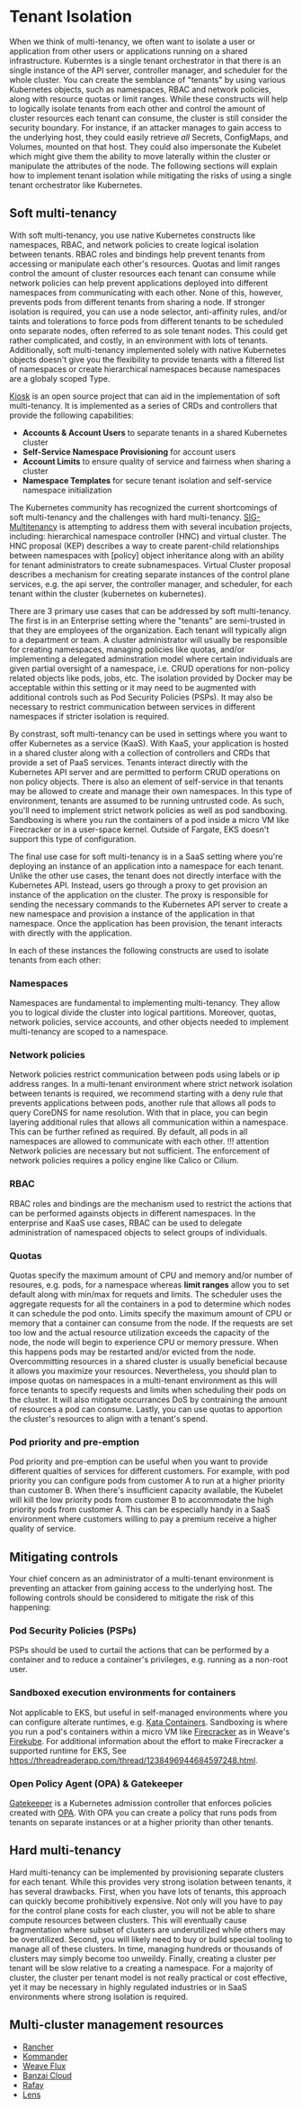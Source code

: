# Tenant Isolation
When we think of multi-tenancy, we often want to isolate a user or application from other users or applications running on a shared infrastructure. Kuberntes is a single tenant orchestrator in that there is an single instance of the API server, controller manager, and scheduler for the whole cluster. You can create the semblance of "tenants" by using various Kubernetes objects, such as namespaces, RBAC and network policies, along with resource quotas or limit ranges.  While these constructs will help to logically isolate tenants from each other and control the amount of cluster resources each tenant can consume, the cluster is still consider the security boundary.  For instance, if an attacker manages to gain access to the underlying host, they could easily retrieve _all_ Secrets, ConfigMaps, and Volumes, mounted on that host.  They could also impersonate the Kubelet which might give them the ability to move laterally within the cluster or manipulate the attributes of the node.  The following sections will explain how to implement tenant isolation while mitigating the risks of using a single tenant orchestrator like Kubernetes.

## Soft multi-tenancy
With soft multi-tenancy, you use native Kubernetes constructs like namespaces, RBAC, and network policies to create logical isolation between tenants.  RBAC roles and bindings help prevent tenants from accessing or manipulate each other's resources.  Quotas and limit ranges control the amount of cluster resources each tenant can consume while network policies can help prevent applications deployed into different namespaces from communicating with each other.  None of this, however, prevents pods from different tenants from sharing a node.  If stronger isolation is required, you can use a node selector, anti-affinity rules, and/or taints and tolerations to force pods from different tenants to be scheduled onto separate nodes, often referred to as sole tenant nodes. This could get rather complicated, and costly, in an environment with lots of tenants.  Additionally, soft multi-tenancy implemented solely with native Kubernetes objects doesn't give you the flexibility to provide tenants with a filtered list of namespaces or create hierarchical namespaces because namespaces are a globaly scoped Type.

[Kiosk](https://github.com/kiosk-sh/kiosk) is an open source project that can aid in the implementation of soft multi-tenancy.  It is implemented as a series of CRDs and controllers that provide the following capabilities: 

  + **Accounts & Account Users** to separate tenants in a shared Kubernetes cluster
  + **Self-Service Namespace Provisioning** for account users
  + **Account Limits** to ensure quality of service and fairness when sharing a cluster
  + **Namespace Templates** for secure tenant isolation and self-service namespace initialization

The Kubernetes community has recognized the current shortcomings of soft multi-tenancy and the challenges with hard multi-tenancy. [SIG-Multitenancy](https://github.com/kubernetes-sigs/multi-tenancy) is attempting to address them with several incubation projects, including: hierarchical namespace controller (HNC) and virtual cluster. The HNC proposal (KEP) describes a way to create parent-child relationships between namespaces with \[policy\] object inheritance along with an ability for tenant administrators to create subnamespaces. Virtual Cluster proposal describes a mechanism for creating separate instances of the control plane services, e.g. the api server, the controller manager, and scheduler, for each tenant within the cluster (kubernetes on kubernetes).

There are 3 primary use cases that can be addressed by soft multi-tenancy.  The first is in an Enterprise setting where the "tenants" are semi-trusted in that they are employees of the organization.  Each tenant will typically align to a department or team. A cluster administrator will usually be responsible for creating namespaces, managing policies like quotas, and/or implementing a delegated adminstration model where certain individuals are given partial oversight of a namespace, i.e. CRUD operations for non-policy related objects like pods, jobs, etc. The isolation provided by Docker may be acceptable within this setting or it may need to be augmented with additional controls such as Pod Security Policies (PSPs). It may also be necessary to restrict communication between services in different namespaces if stricter isolation is required.

By constrast, soft multi-tenancy can be used in settings where you want to offer Kubernetes as a service (KaaS).  With KaaS, your application is hosted in a shared cluster along with a collection of controllers and CRDs that provide a set of PaaS services.  Tenants interact directly with the Kubernetes API server and are permitted to perform CRUD operations on non policy objects.  There is also an element of self-service in that tenants may be allowed to create and manage their own namespaces.  In this type of environment, tenants are assumed to be running untrusted code.  As such, you'll need to implement strict network policies as well as pod sandboxing.  Sandboxing is where you run the containers of a pod inside a micro VM like Firecracker or in a user-space kernel.  Outside of Fargate, EKS doesn't support this type of configuration.

The final use case for soft multi-tenancy is in a SaaS setting where you're deploying an instance of an application into a namespace for each tenant.  Unlike the other use cases, the tenant does not directly interface with the Kubernetes API.  Instead, users go through a proxy to get provision an instance of the application on the cluster.  The proxy is responsible for sending the necessary commands to the  Kubernetes API server to create a new namespace and provision a instance of the application in that namespace.  Once the application has been provision, the tenant interacts with directly with the application.

In each of these instances the following constructs are used to isolate tenants from each other: 

### Namespaces
Namespaces are fundamental to implementing multi-tenancy.  They allow you to logical divide the cluster into logical partitions.  Moreover, quotas, network policies, service accounts, and other objects needed to implement multi-tenancy are scoped to a namespace.
### Network policies
Network policies restrict communication between pods using labels or ip address ranges.  In a multi-tenant environment where strict network isolation between tenants is required, we recommend starting with a deny rule that prevents applications between pods, another rule that allows all pods to query CoreDNS for name resolution.  With that in place, you can begin layering additional rules that allows all communication within a namespace.  This can be further refined as required.  By default, all pods in all namespaces are allowed to communicate with each other. 
!!! attention 
    Network policies are necessary but not sufficient. The enforcement of network policies requires a policy engine like Calico or Cilium. 
### RBAC
RBAC roles and bindings are the mechanism used to restrict the actions that can be performed againsts objects in different namespaces.  In the enterprise and KaaS use cases, RBAC can be used to delegate administration of namespaced objects to select groups of individuals.
### Quotas
Quotas specify the maximum amount of CPU and memory and/or number of resoures, e.g. pods, for a namespace whereas **limit ranges** allow you to set default along with min/max for requets and limits.  The scheduler uses the aggregate requests for all the containers in a pod to determine which nodes it can schedule the pod onto.  Limits specify the maximum amount of CPU or memory that a container can consume from the node.  If the requests are set too low and the actual resource utilization exceeds the capacity of the node, the node will begin to experience CPU or memory pressure.  When this happens pods may be restarted and/or evicted from the node.  Overcommitting resources in a shared cluster is usually beneficial because it allows you maximize your resources.  Nevertheless, you should plan to impose quotas on namespaces in a multi-tenant environment as this will force tenants to specify requests and limits when scheduling their pods on the cluster.  It will also mitigate occurrances DoS by contraining the amount of resources a pod can consume.  Lastly, you can use quotas to apportion the cluster's resources to align with a tenant's spend.
### Pod priority and pre-emption
Pod priority and pre-emption can be useful when you want to provide different qualties of services for different customers.  For example, with pod priority you can configure pods from customer A to run at a higher priority than customer B. When there's insufficient capacity available, the Kubelet will kill the low priority pods from customer B to accommodate the high priority pods from customer A.  This can be especially handy in a SaaS environment where customers willing to pay a premium receive a higher quality of service.

## Mitigating controls
Your chief concern as an administrator of a multi-tenant environment is preventing an attacker from gaining access to the underlying host. The following controls should be considered to mitigate the risk of this happening: 
### Pod Security Policies (PSPs)
PSPs should be used to curtail the actions that can be performed by a container and to reduce a container's privileges, e.g. running as a non-root user.
### Sandboxed execution environments for containers
Not applicable to EKS, but useful in self-managed environments where you can configure alterate runtimes, e.g. [Kata Containers](https://github.com/kata-containers/documentation/wiki/Initial-release-of-Kata-Containers-with-Firecracker-support). Sandboxing is where you run a pod's containers within a micro VM like [Firecracker](https://firecracker-microvm.github.io/) as in Weave's [Firekube](https://www.weave.works/blog/firekube-fast-and-secure-kubernetes-clusters-using-weave-ignite). For additional information about the effort to make Firecracker a supported runtime for EKS, See https://threadreaderapp.com/thread/1238496944684597248.html. 
### Open Policy Agent (OPA) & Gatekeeper
[Gatekeeper](https://github.com/open-policy-agent/gatekeeper) is a Kubernetes admission controller that enforces policies created with [OPA](https://www.openpolicyagent.org/). With OPA you can create a policy that runs pods from tenants on separate instances or at a higher priority than other tenants. 

## Hard multi-tenancy
Hard multi-tenancy can be implemented by provisioning separate clusters for each tenant.  While this provides very strong isolation between tenants, it has several drawbacks.  First, when you have lots of tenants, this approach can quickly become prohibitively expensive. Not only will you have to pay for the control plane costs for each cluster, you will not be able to share compute resources between clusters.  This will eventually cause fragmentation where subset of clusters are underutilized while others may be overutilized. Second, you will likely need to buy or build special tooling to manage all of these clusters.  In time, managing hundreds or thousands of clusters may simply become too unweildy.  Finally, creating a cluster per tenant will be slow relative to a creating a namespace. For a majority of cluster, the cluster per tenant model is not really practical or cost effective, yet it may be necessary in highly regulated industries or in SaaS environments where strong isolation is required. 

## Multi-cluster management resources
+ [Rancher](https://rancher.com/products/rancher/)
+ [Kommander](https://d2iq.com/solutions/ksphere/kommander)
+ [Weave Flux](https://www.weave.works/oss/flux/)
+ [Banzai Cloud](https://banzaicloud.com/)
+ [Rafay](https://rafay.co/)
+ [Lens](https://github.com/lensapp/lens)
